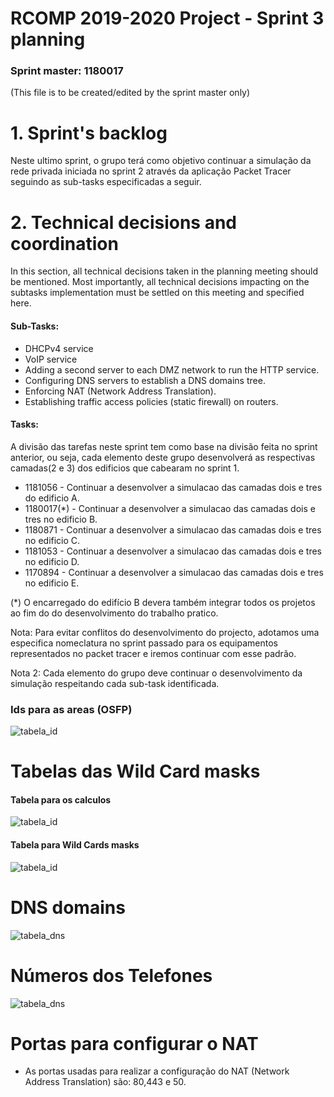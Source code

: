 RCOMP 2019-2020 Project - Sprint 3 planning
===========================================
### Sprint master: 1180017 ###
(This file is to be created/edited by the sprint master only)
# 1. Sprint's backlog #
Neste ultimo sprint, o grupo terá como objetivo continuar a simulação da rede privada iniciada no sprint 2 através da aplicação Packet Tracer seguindo as sub-tasks especificadas a seguir.
# 2. Technical decisions and coordination #
In this section, all technical decisions taken in the planning meeting should be mentioned. Most importantly, all technical decisions impacting on the subtasks implementation must be settled on this 	meeting and specified here.

#### Sub-Tasks: ####

  * DHCPv4 service
  * VoIP service
  * Adding a second server to each DMZ network to run the HTTP service.
  * Configuring DNS servers to establish a DNS domains tree.
  * Enforcing NAT (Network Address Translation).
  * Establishing traffic access policies (static firewall) on routers.


#### Tasks: ####
  A divisão das tarefas neste sprint tem como base na divisão feita no sprint anterior, ou seja, cada elemento deste grupo desenvolverá as respectivas camadas(2 e 3) dos edificios que cabearam no sprint 1.
 
  * 1181056 - Continuar a desenvolver a simulacao das camadas dois e tres do edificio A.
  * 1180017(*) - Continuar a desenvolver a simulacao das camadas dois e tres no edificio B.
  * 1180871 - Continuar a desenvolver a simulacao das camadas dois e tres no edificio C.
  * 1181053 - Continuar a desenvolver a simulacao das camadas dois e tres no edificio D.
  * 1170894 -  Continuar a desenvolver a simulacao das camadas dois e tres no edificio E.

  (*) O encarregado do edifício B devera também integrar todos os projetos ao fim do do desenvolvimento do trabalho pratico.

  Nota: Para evitar conflitos do desenvolvimento do projecto, adotamos uma especifica nomeclatura no sprint passado para os equipamentos representados no packet tracer e iremos continuar com esse padrão.
  
  Nota 2: Cada elemento do grupo deve continuar o desenvolvimento da simulação respeitando cada sub-task identificada.

### Ids para as areas (OSFP) ###
  ![tabela_id](/doc/sprint3/figura_aux/id_areas.png)


# Tabelas das Wild Card masks #

#### Tabela para os calculos ####
  ![tabela_id](/doc/sprint3/figura_aux/tabela_para_calculos_wildcard.png)
#### Tabela para Wild Cards masks ####
  ![tabela_id](/doc/sprint3/figura_aux/wildCards.png)

# DNS domains #

  ![tabela_dns](/doc/sprint3/figura_aux/dns_domain.png)

# Números dos Telefones
  ![tabela_dns](/doc/sprint3/figura_aux/telefone_numbers.PNG)
  
# Portas para configurar o NAT 
  * As portas usadas para realizar a configuração do NAT (Network Address Translation) são: 80,443 e 50.
